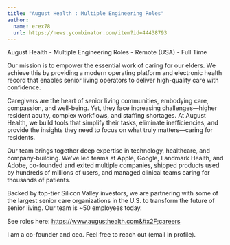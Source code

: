 ```yaml
---
title: "August Health : Multiple Engineering Roles"
author:
  name: erex78
  url: https://news.ycombinator.com/item?id=44438793
---
```

August Health - Multiple Engineering Roles - Remote (USA) - Full Time

Our mission is to empower the essential work of caring for our elders. We achieve this by providing a modern operating platform and electronic health record that enables senior living operators to deliver high-quality care with confidence.

Caregivers are the heart of senior living communities, embodying care, compassion, and well-being. Yet, they face increasing challenges—higher resident acuity, complex workflows, and staffing shortages. At August Health, we build tools that simplify their tasks, eliminate inefficiencies, and provide the insights they need to focus on what truly matters—caring for residents.

Our team brings together deep expertise in technology, healthcare, and company-building. We’ve led teams at Apple, Google, Landmark Health, and Adobe, co-founded and exited multiple companies, shipped products used by hundreds of millions of users, and managed clinical teams caring for thousands of patients.

Backed by top-tier Silicon Valley investors, we are partnering with some of the largest senior care organizations in the U.S. to transform the future of senior living. Our team is ~50 employees today.

See roles here: <a href="https:&#x2F;&#x2F;www.augusthealth.com&#x2F;careers" rel="nofollow">https:&#x2F;&#x2F;www.augusthealth.com&#x2F;careers</a>

I am a co-founder and ceo. Feel free to reach out (email in profile).
<JobApplication />
